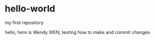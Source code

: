 # hello-world
my first repository

hello, here is Wendy WEN, testing how to make and commit changes
